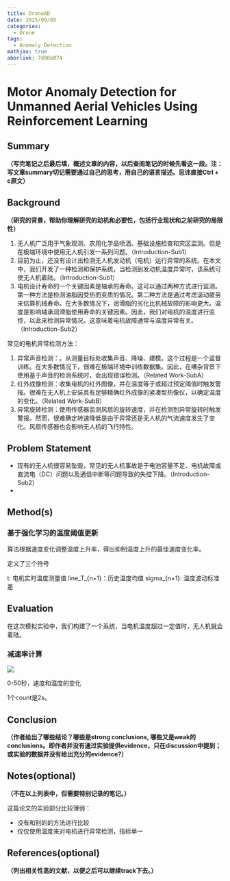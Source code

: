 ```yaml
---
title: DroneAD
date: 2025/09/05
categories:
  - Drone
tags:
  - Anomaly Detection
mathjax: true
abbrlink: 7d96b074
---
```


# Motor Anomaly Detection for Unmanned Aerial Vehicles Using Reinforcement Learning

## Summary

**（写完笔记之后最后填，概述文章的内容，以后查阅笔记的时候先看这一段。注：写文章summary切记需要通过自己的思考，用自己的语言描述。忌讳直接Ctrl + c原文）**


## Background 
**（研究的背景，帮助你理解研究的动机和必要性，包括行业现状和之前研究的局限性）**

1. 无人机广泛用于气象观测、农用化学品喷洒、基础设施检查和灾区监测。但是在极端环境中使用无人机引发一系列问题。（Introduction-Sub1）
2. 目前为止，还没有设计出检测无人机发动机（电机）运行异常的系统。在本文中，我们开发了一种检测和保护系统，当检测到发动机温度异常时，该系统可使无人机着陆。（Introduction-Sub1）
3. 电机设计寿命的一个关键因素是轴承的寿命。这可以通过两种方式进行监测。第一种方法是检测油脂因受热而变质的情况。第二种方法是通过考虑滚动疲劳来估算机械寿命。在大多数情况下，润滑脂的劣化比机械故障的影响更大。温度是影响轴承润滑脂使用寿命的关键因素。因此，我们对电机的温度进行监控，以此来检测异常情况。这意味着电机故障通常与温度异常有关。（Introduction-Sub2）


常见的电机异常检测方法：
1. 异常声音检测：。从测量目标处收集声音、降噪、建模。这个过程是一个监督训练。在大多数情况下，很难在极端环境中训练数据集。因此，在嘈杂背景下使用基于声音的检测系统时，会出现错误检测。（Related Work-SubA）
2. 红外成像检测：收集电机的红外图像，并在温度等于或超过预定阈值时触发警报。很难在无人机上安装具有足够精确红外成像的紧凑型热像仪，以确定温度的变化。（Related Work-SubB）
3. 异常旋转检测：使用传感器监测风扇的旋转速度，并在检测到异常旋转时触发警报。然而，很难确定转速降低是由于异常还是无人机的气流速度发生了变化。风扇传感器也会影响无人机的飞行特性。



## Problem Statement



-   现有的无人机很容易坠毁，常见的无人机事故是于电池容量不足、电机故障或直流电（DC）问题以及通信中断等问题导致的失控下降。（Introduction-Sub2）
-   


## Method(s)

### 基于强化学习的温度阈值更新

算法根据速度变化调整温度上升率，得出抑制温度上升的最佳速度变化率。


定义了三个符号

t: 电机实时温度测量值
line_T_{n+1}：历史温度均值
sigma_{n+1}: 温度波动标准差

## Evaluation

在这次模拟实验中，我们构建了一个系统，当电机温度超过一定值时，无人机就会着陆。

### 减速率计算

![](https://cdn.jsdelivr.net/gh/gaofeng-lin/picture_bed/img1/Snipaste_2025-09-05_11-13-23.png)

0-50秒，速度和温度的变化

1个count是2s。




## Conclusion
**（作者给出了哪些结论？哪些是strong conclusions, 哪些又是weak的conclusions。即作者并没有通过实验提供evidence，只在discussion中提到；或实验的数据并没有给出充分的evidence?）**

## Notes(optional) 
**（不在以上列表中，但需要特别记录的笔记。）**

这篇论文的实验部分比较薄弱：
- 没有和别的的方法进行比较
- 仅仅使用温度来对电机进行异常检测，指标单一


## References(optional) 
**（列出相关性高的文献，以便之后可以继续track下去。）**